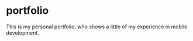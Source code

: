 # portfolio
This is my personal portfolio, who shows a little of my experience in mobile development.
